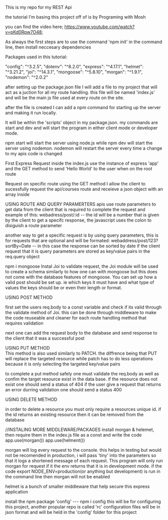 This is my repo for my REST Api

the tutorial I'm basing this project off of is by Programing with Mosh

you can find the video here; https://www.youtube.com/watch?v=pKd0Rpw7O48;

As always the first steps are to use the command 'npm init' in the command line, then install neccesary dependencies

Packages used in this tutorial:

"config": "^3.2.5",
"dotenv": "^8.2.0",
"express": "^4.17.1",
"helmet": "^3.21.2",
"joi": "^14.3.1",
"mongoose": "^5.8.10",
"morgan": "^1.9.1",
"nodemon": "^2.0.2"


after setting up the package.json file I will add a file to my project that will act as a juction for all my route handling. this file will be named 'index.js' and will be the main js file used at every route on the site.

after the file is created I can add a npm command for starting up the server and making it run locally. 

It will be within the 'scripts' object in my package.json. my commands are start and dev and will start the program in either client mode or developer mode. 

npm start will start the server using node.js while npm dev will start the server using nodemon. nodemon will restart the server every time a change to my apis code is changed

First Express Request
inside the index.js use the instance of express 'app' and the GET method to send 'Hello World' to the user when on the root route

Request on specific route
using the GET method I allow the client to sucessfully request the api/courses route and receieve a json object with an array inside

USING ROUTE AND QUERY PARAMERTERS
apis use route parameters to get data from the client that is required to complete the request
and example of this: webadress/post/:id -- the id will be a number that is given by the client to get a specifc response, the javascript uses the colon to disiguish a route parameter

another way to get a specific request is by using query parameters, this is for requests that are optional and will be formated: webaddress/post/123?sortBy=Date -- in this case the response can be sorted by date if the client request that it is
query parameters are stored as key/value pairs in the req.query object

npm i mongoose
Instal Joi to validate request, the Joi module will be used to create a schema similarly to how one can with mongoose but this does not come with the database features of mongoose. You can set up how a valid post should be set up. ie which keys it must have and what type of values the keys should be or even their length or format.

USING POST METHOD

first set the users req.body to a const variable and check if its valid through the validate method of Joi. this can be done through middleware to make the code reuseable and cleaner for each route handling method that requires validation

next one can add the request body to the database and send response to the client that it was a successful post

USING PUT METHOD   
This method is also used similarly to PATCH. the diffrence being that PUT will replace the targeted resource while patch has to do less operations because it is only selecting the targeted key/value pairs

to complete a put method safely one must validate the req.body as well as confim the target resource exist in the data base. if the resource does not exist one should send a status of 404 if the user give a request that returns an error durring validation one should send a status 400

USING DELETE METHOD

in order to delete a resource you must only require a resources unique id. if the id returns an existing resource then it can be removed from the database


//INSTALING MORE MIDDLEWARE/PACKAGES
install morgan & helemet, then require them in the index.js file as a const and write the code app.use(morgan()) app.use(helment())

morgan will log every request to the console. this helps in testing but would not be recomended in production, i will pass 'tiny' into the parameters so that it logs a shortened message of each request. This program will only run morgan for request if it the env returns that it is in development mode. if the code export NODE_ENV=production(or anything but development) is run in the command line then morgan will not be enabled

helmet is a bunch of smaller middleware that help secure this express application

install the npm package 'config' --- npm i config
this will be for configuring this project, another propular repo is called 'rc'
configuration files will be in json format and will be held in the 'config' folder for this project 



